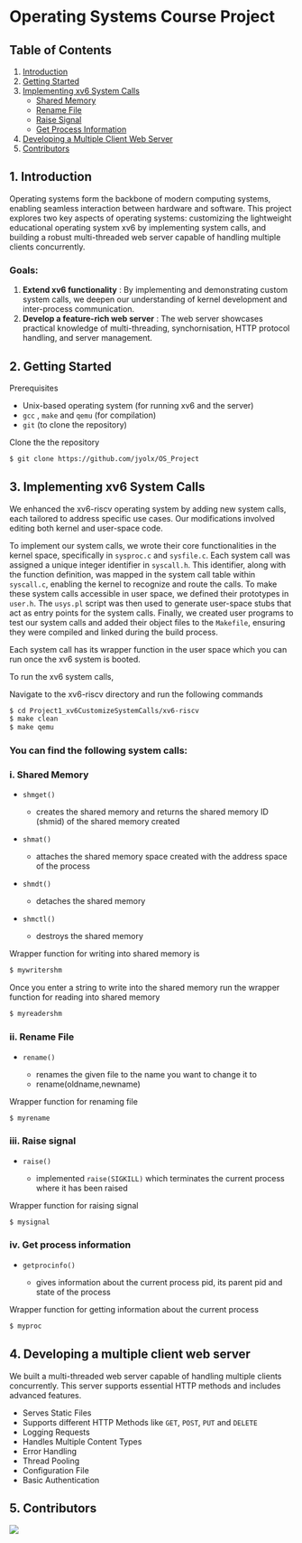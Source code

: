 # Operating Systems Course Project

## Table of Contents
1. [Introduction](#1-introduction)
2. [Getting Started](#2-getting-started)
3. [Implementing xv6 System Calls](#3-implementing-xv6-system-calls)
   - [Shared Memory](#i-shared-memory)
   - [Rename File](#ii-rename-file)
   - [Raise Signal](#iii-raise-signal)
   - [Get Process Information](#iv-get-process-information)
4. [Developing a Multiple Client Web Server](#4-developing-a-multiple-client-web-server)
5. [Contributors](#5-contributors)

## 1. Introduction

Operating systems form the backbone of modern computing systems, enabling seamless interaction between hardware and software. This project explores two key aspects of operating systems: customizing the lightweight educational operating system xv6 by implementing system calls, and building a robust multi-threaded web server capable of handling multiple clients concurrently.

### Goals:
1. **Extend xv6 functionality** : By implementing and demonstrating custom system calls, we deepen our understanding of kernel development and inter-process communication.
2. **Develop a feature-rich web server** : The web server showcases practical knowledge of multi-threading, synchornisation, HTTP protocol handling, and server management.

## 2. Getting Started

Prerequisites
- Unix-based operating system (for running xv6 and the server)
- ` gcc ` , ` make ` and ` qemu ` (for compilation)
- ` git ` (to clone the repository)

Clone the the repository
```bash
$ git clone https://github.com/jyolx/OS_Project
```

## 3. Implementing xv6 System Calls

We enhanced the xv6-riscv operating system by adding new system calls, each tailored to address specific use cases. Our modifications involved editing both kernel and user-space code. 

To implement our system calls, we wrote their core functionalities in the kernel space, specifically in `sysproc.c` and `sysfile.c`. Each system call was assigned a unique integer identifier in `syscall.h`. This identifier, along with the function definition, was mapped in the system call table within `syscall.c`, enabling the kernel to recognize and route the calls. To make these system calls accessible in user space, we defined their prototypes in `user.h`. The `usys.pl` script was then used to generate user-space stubs that act as entry points for the system calls. Finally, we created user programs to test our system calls and added their object files to the `Makefile`, ensuring they were compiled and linked during the build process.

Each system call has its wrapper function in the user space which you can run once the xv6 system is booted.

To run the xv6 system calls,

Navigate to the xv6-riscv directory and run the following commands
```bash 
$ cd Project1_xv6CustomizeSystemCalls/xv6-riscv
$ make clean
$ make qemu 
```

### You can find the following system calls:

### i. Shared Memory
- `shmget()`

  - creates the shared memory and returns the shared memory ID (shmid) of the shared memory created
- `shmat()`
  - attaches the shared memory space created with the address space of the process 
- `shmdt()`
  - detaches the shared memory
- `shmctl()`
  - destroys the shared memory

Wrapper function for writing into shared memory is
```bash
$ mywritershm
```
Once you enter a string to write into the shared memory run the wrapper function for reading into shared memory
```bash
$ myreadershm
```

### ii. Rename File
- `rename()`

  - renames the given file to the name you want to change it to
  - rename(oldname,newname)

Wrapper function for renaming file
```bash
$ myrename
```

### iii. Raise signal
- `raise()`

  - implemented `raise(SIGKILL)` which terminates the current process where it has been raised

Wrapper function for raising signal
```bash
$ mysignal
```

### iv. Get process information
- `getprocinfo()`

    - gives information about the current process pid, its parent pid and state of the process

Wrapper function for getting information about the current process
```bash
$ myproc
```

## 4. Developing a multiple client web server

We built a multi-threaded web server capable of handling multiple clients concurrently. This server supports essential HTTP methods and includes advanced features.

- Serves Static Files
- Supports different HTTP Methods like `GET`, `POST`, `PUT` and `DELETE`
- Logging Requests
- Handles Multiple Content Types
- Error Handling
- Thread Pooling
- Configuration File
- Basic Authentication

## 5. Contributors
<a href="https://github.com/jyolx/OS_Project/graphs/contributors">
  <img src="https://contrib.rocks/image?repo=jyolx/OS_Project" />
</a>
